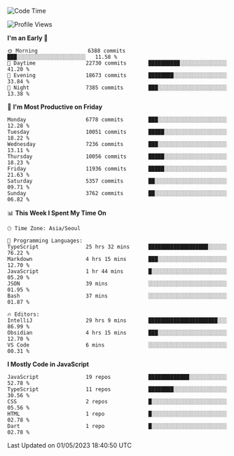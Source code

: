 <!--START_SECTION:waka-->
![Code Time](http://img.shields.io/badge/Code%20Time-4%2C818%20hrs%2052%20mins-blue)

![Profile Views](http://img.shields.io/badge/Profile%20Views-0-blue)

**I'm an Early 🐤** 

```text
🌞 Morning                6388 commits        ███░░░░░░░░░░░░░░░░░░░░░░   11.58 % 
🌆 Daytime                22730 commits       ██████████░░░░░░░░░░░░░░░   41.20 % 
🌃 Evening                18673 commits       ████████░░░░░░░░░░░░░░░░░   33.84 % 
🌙 Night                  7385 commits        ███░░░░░░░░░░░░░░░░░░░░░░   13.38 % 
```
📅 **I'm Most Productive on Friday** 

```text
Monday                   6778 commits        ███░░░░░░░░░░░░░░░░░░░░░░   12.28 % 
Tuesday                  10051 commits       █████░░░░░░░░░░░░░░░░░░░░   18.22 % 
Wednesday                7236 commits        ███░░░░░░░░░░░░░░░░░░░░░░   13.11 % 
Thursday                 10056 commits       █████░░░░░░░░░░░░░░░░░░░░   18.23 % 
Friday                   11936 commits       █████░░░░░░░░░░░░░░░░░░░░   21.63 % 
Saturday                 5357 commits        ██░░░░░░░░░░░░░░░░░░░░░░░   09.71 % 
Sunday                   3762 commits        ██░░░░░░░░░░░░░░░░░░░░░░░   06.82 % 
```


📊 **This Week I Spent My Time On** 

```text
🕑︎ Time Zone: Asia/Seoul

💬 Programming Languages: 
TypeScript               25 hrs 32 mins      ███████████████████░░░░░░   76.22 % 
Markdown                 4 hrs 15 mins       ███░░░░░░░░░░░░░░░░░░░░░░   12.70 % 
JavaScript               1 hr 44 mins        █░░░░░░░░░░░░░░░░░░░░░░░░   05.20 % 
JSON                     39 mins             ░░░░░░░░░░░░░░░░░░░░░░░░░   01.95 % 
Bash                     37 mins             ░░░░░░░░░░░░░░░░░░░░░░░░░   01.87 % 

🔥 Editors: 
IntelliJ                 29 hrs 9 mins       ██████████████████████░░░   86.99 % 
Obsidian                 4 hrs 15 mins       ███░░░░░░░░░░░░░░░░░░░░░░   12.70 % 
VS Code                  6 mins              ░░░░░░░░░░░░░░░░░░░░░░░░░   00.31 % 
```

**I Mostly Code in JavaScript** 

```text
JavaScript               19 repos            █████████████░░░░░░░░░░░░   52.78 % 
TypeScript               11 repos            ████████░░░░░░░░░░░░░░░░░   30.56 % 
CSS                      2 repos             █░░░░░░░░░░░░░░░░░░░░░░░░   05.56 % 
HTML                     1 repo              █░░░░░░░░░░░░░░░░░░░░░░░░   02.78 % 
Dart                     1 repo              █░░░░░░░░░░░░░░░░░░░░░░░░   02.78 % 
```




 Last Updated on 01/05/2023 18:40:50 UTC
<!--END_SECTION:waka-->
